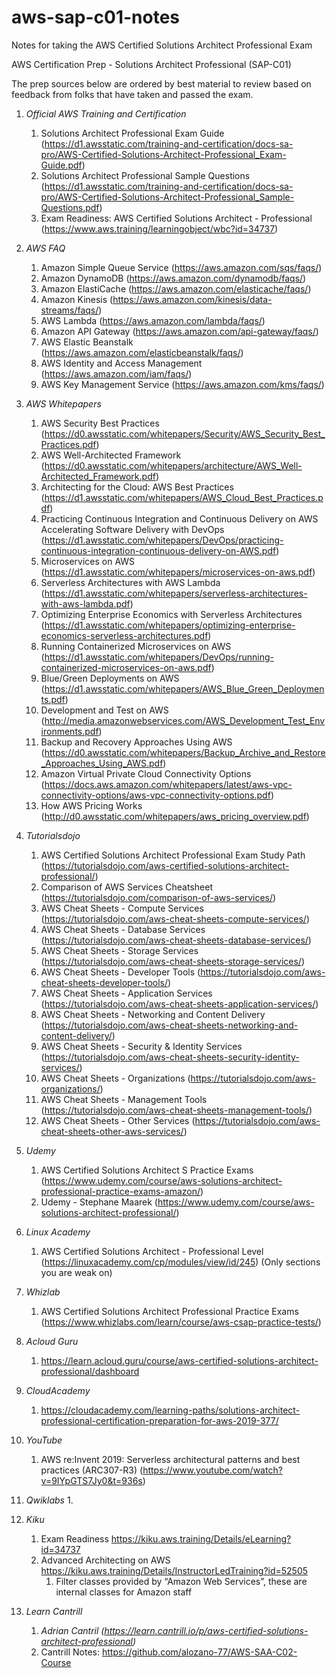 # aws-sap-c01-notes
Notes for taking the AWS Certified Solutions Architect Professional Exam


AWS Certification Prep - Solutions Architect Professional (SAP-C01)

The prep sources below are ordered by best material to review based on feedback from folks that have taken and passed the exam.

1. *Official AWS Training and Certification*
    1. Solutions Architect Professional Exam Guide (https://d1.awsstatic.com/training-and-certification/docs-sa-pro/AWS-Certified-Solutions-Architect-Professional_Exam-Guide.pdf)
    2. Solutions Architect Professional Sample Questions (https://d1.awsstatic.com/training-and-certification/docs-sa-pro/AWS-Certified-Solutions-Architect-Professional_Sample-Questions.pdf)
    3. Exam Readiness: AWS Certified Solutions Architect - Professional (https://www.aws.training/learningobject/wbc?id=34737)
2. *AWS FAQ*
    1. Amazon Simple Queue Service (https://aws.amazon.com/sqs/faqs/)
    2. Amazon DynamoDB (https://aws.amazon.com/dynamodb/faqs/)
    3.  Amazon ElastiCache (https://aws.amazon.com/elasticache/faqs/)
    4.  Amazon Kinesis (https://aws.amazon.com/kinesis/data-streams/faqs/)
    5.  AWS Lambda (https://aws.amazon.com/lambda/faqs/)
    6.  Amazon API Gateway (https://aws.amazon.com/api-gateway/faqs/)
    7.  AWS Elastic Beanstalk (https://aws.amazon.com/elasticbeanstalk/faqs/)
    8.  AWS Identity and Access Management (https://aws.amazon.com/iam/faqs/)
    9. AWS Key Management Service (https://aws.amazon.com/kms/faqs/)
3. *AWS Whitepapers*
    1. AWS Security Best Practices (https://d0.awsstatic.com/whitepapers/Security/AWS_Security_Best_Practices.pdf)
    2. AWS Well-Architected Framework (https://d0.awsstatic.com/whitepapers/architecture/AWS_Well-Architected_Framework.pdf)
    3. Architecting for the Cloud: AWS Best Practices (https://d1.awsstatic.com/whitepapers/AWS_Cloud_Best_Practices.pdf)
    4. Practicing Continuous Integration and Continuous Delivery on AWS Accelerating Software Delivery with DevOps (https://d1.awsstatic.com/whitepapers/DevOps/practicing-continuous-integration-continuous-delivery-on-AWS.pdf)
    5. Microservices on AWS (https://d1.awsstatic.com/whitepapers/microservices-on-aws.pdf)
    6. Serverless Architectures with AWS Lambda (https://d1.awsstatic.com/whitepapers/serverless-architectures-with-aws-lambda.pdf)
    7. Optimizing Enterprise Economics with Serverless Architectures (https://d1.awsstatic.com/whitepapers/optimizing-enterprise-economics-serverless-architectures.pdf)
    8. Running Containerized Microservices on AWS (https://d1.awsstatic.com/whitepapers/DevOps/running-containerized-microservices-on-aws.pdf)
    9. Blue/Green Deployments on AWS (https://d1.awsstatic.com/whitepapers/AWS_Blue_Green_Deployments.pdf)
    10. Development and Test on AWS (http://media.amazonwebservices.com/AWS_Development_Test_Environments.pdf)
    11. Backup and Recovery Approaches Using AWS (https://d0.awsstatic.com/whitepapers/Backup_Archive_and_Restore_Approaches_Using_AWS.pdf)
    12. Amazon Virtual Private Cloud Connectivity Options (https://docs.aws.amazon.com/whitepapers/latest/aws-vpc-connectivity-options/aws-vpc-connectivity-options.pdf)
    13. How AWS Pricing Works (http://d0.awsstatic.com/whitepapers/aws_pricing_overview.pdf)
4. *Tutorialsdojo*
    1. AWS Certified Solutions Architect Professional Exam Study Path (https://tutorialsdojo.com/aws-certified-solutions-architect-professional/)
    2. Comparison of AWS Services Cheatsheet (https://tutorialsdojo.com/comparison-of-aws-services/)
    3. AWS Cheat Sheets - Compute Services (https://tutorialsdojo.com/aws-cheat-sheets-compute-services/)
    4. AWS Cheat Sheets - Database Services (https://tutorialsdojo.com/aws-cheat-sheets-database-services/)
    5. AWS Cheat Sheets - Storage Services (https://tutorialsdojo.com/aws-cheat-sheets-storage-services/)
    6. AWS Cheat Sheets - Developer Tools (https://tutorialsdojo.com/aws-cheat-sheets-developer-tools/)
    7. AWS Cheat Sheets - Application Services (https://tutorialsdojo.com/aws-cheat-sheets-application-services/)
    8. AWS Cheat Sheets - Networking and Content Delivery (https://tutorialsdojo.com/aws-cheat-sheets-networking-and-content-delivery/)
    9. AWS Cheat Sheets - Security & Identity Services (https://tutorialsdojo.com/aws-cheat-sheets-security-identity-services/)
    10. AWS Cheat Sheets - Organizations (https://tutorialsdojo.com/aws-organizations/)
    11. AWS Cheat Sheets - Management Tools (https://tutorialsdojo.com/aws-cheat-sheets-management-tools/)
    12. AWS Cheat Sheets - Other Services (https://tutorialsdojo.com/aws-cheat-sheets-other-aws-services/)


5. *Udemy*
    1. AWS Certified Solutions Architect S Practice Exams (https://www.udemy.com/course/aws-solutions-architect-professional-practice-exams-amazon/)
    2. Udemy - Stephane Maarek (https://www.udemy.com/course/aws-solutions-architect-professional/)


6. *Linux Academy*
    1. AWS Certified Solutions Architect - Professional Level (https://linuxacademy.com/cp/modules/view/id/245) (Only sections you are weak on)
7. *Whizlab*
    1. AWS Certified Solutions Architect Professional Practice Exams (https://www.whizlabs.com/learn/course/aws-csap-practice-tests/)
8. *Acloud Guru*
    1. https://learn.acloud.guru/course/aws-certified-solutions-architect-professional/dashboard
9. *CloudAcademy*
    1. https://cloudacademy.com/learning-paths/solutions-architect-professional-certification-preparation-for-aws-2019-377/
10. *YouTube*
    1. AWS re:Invent 2019: Serverless architectural patterns and best practices (ARC307-R3) (https://www.youtube.com/watch?v=9IYpGTS7Jy0&t=936s)
11. *Qwiklabs*
    1. 
12. *Kiku*
    1. Exam Readiness https://kiku.aws.training/Details/eLearning?id=34737
    2. Advanced Architecting on AWS https://kiku.aws.training/Details/InstructorLedTraining?id=52505
        1. Filter classes provided by “Amazon Web Services”, these are internal classes for Amazon staff
13. *Learn Cantrill*
    1. *Adrian Cantril (https://learn.cantrill.io/p/aws-certified-solutions-architect-professional)*
    2. Cantrill Notes: https://github.com/alozano-77/AWS-SAA-C02-Course


